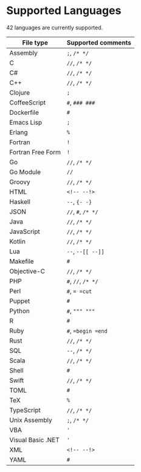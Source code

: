 # Supported Languages

42 languages are currently supported.

| File type         | Supported comments |
| ----------------- | ------------------ |
| Assembly          | `;`, `/* */`       |
| C                 | `//`, `/* */`      |
| C#                | `//`, `/* */`      |
| C++               | `//`, `/* */`      |
| Clojure           | `;`                |
| CoffeeScript      | `#`, `### ###`     |
| Dockerfile        | `#`                |
| Emacs Lisp        | `;`                |
| Erlang            | `%`                |
| Fortran           | `!`                |
| Fortran Free Form | `!`                |
| Go                | `//`, `/* */`      |
| Go Module         | `//`               |
| Groovy            | `//`, `/* */`      |
| HTML              | `<!-- --!>`        |
| Haskell           | `--`, `{- -}`      |
| JSON              | `//`, `#`, `/* */` |
| Java              | `//`, `/* */`      |
| JavaScript        | `//`, `/* */`      |
| Kotlin            | `//`, `/* */`      |
| Lua               | `--`, `--[[ --]]`  |
| Makefile          | `#`                |
| Objective-C       | `//`, `/* */`      |
| PHP               | `#`, `//`, `/* */` |
| Perl              | `#`, `= =cut`      |
| Puppet            | `#`                |
| Python            | `#`, `""" """`     |
| R                 | `#`                |
| Ruby              | `#`, `=begin =end` |
| Rust              | `//`, `/* */`      |
| SQL               | `--`, `/* */`      |
| Scala             | `//`, `/* */`      |
| Shell             | `#`                |
| Swift             | `//`, `/* */`      |
| TOML              | `#`                |
| TeX               | `%`                |
| TypeScript        | `//`, `/* */`      |
| Unix Assembly     | `;`, `/* */`       |
| VBA               | `'`                |
| Visual Basic .NET | `'`                |
| XML               | `<!-- --!>`        |
| YAML              | `#`                |
